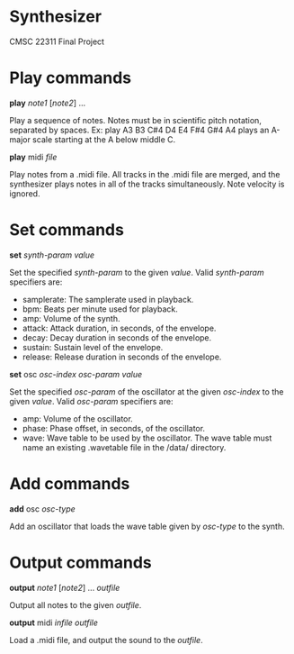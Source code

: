 # Synthesizer
CMSC 22311 Final Project

# Play commands

**play** _note1_ [_note2_] ...

Play a sequence of notes. Notes must be in scientific pitch notation, separated
by spaces. Ex:
    play A3 B3 C#4 D4 E4 F#4 G#4 A4
plays an A-major scale starting at the A below middle C.

**play** midi _file_

Play notes from a .midi file. All tracks in the .midi file are merged, and
the synthesizer plays notes in all of the tracks simultaneously. Note velocity
is ignored.

# Set commands

**set** _synth-param_ _value_

Set the specified _synth-param_ to the given _value_. Valid _synth-param_
specifiers are:
* samplerate: The samplerate used in playback.
* bpm: Beats per minute used for playback.
* amp: Volume of the synth.
* attack: Attack duration, in seconds, of the envelope.
* decay: Decay duration in seconds of the envelope.
* sustain: Sustain level of the envelope.
* release: Release duration in seconds of the envelope.

**set** osc _osc-index_ _osc-param_ _value_

Set the specified _osc-param_ of the oscillator at the given _osc-index_ to the
given _value_. Valid _osc-param_ specifiers are:
* amp: Volume of the oscillator.
* phase: Phase offset, in seconds, of the oscillator.
* wave: Wave table to be used by the oscillator. The wave table must name an
existing .wavetable file in the /data/ directory.

# Add commands

**add** osc _osc-type_

Add an oscillator that loads the wave table given by _osc-type_ to the synth.

# Output commands

**output** _note1_ [_note2_] ... _outfile_

Output all notes to the given _outfile_.

**output** midi _infile_ _outfile_

Load a .midi file, and output the sound to the _outfile_.
